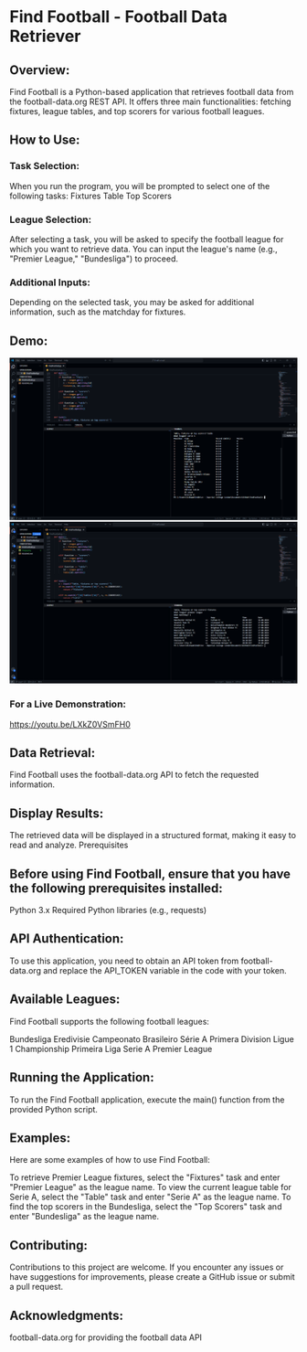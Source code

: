 # Find Football - Football Data Retriever

## Overview:

Find Football is a Python-based application that retrieves football data from the football-data.org REST API. It offers three main functionalities: fetching fixtures, league tables, and top scorers for various football leagues.

## How to Use:

### Task Selection:
When you run the program, you will be prompted to select one of the following tasks:
Fixtures
Table
Top Scorers

### League Selection:

After selecting a task, you will be asked to specify the football league for which you want to retrieve data. You can input the league's name (e.g., "Premier League," "Bundesliga") to proceed.

### Additional Inputs:

Depending on the selected task, you may be asked for additional information, such as the matchday for fixtures.

## Demo:
![alt text](image.png)
![alt text](image-1.png)

### For a Live Demonstration:

https://youtu.be/LXkZ0VSmFH0

## Data Retrieval:

Find Football uses the football-data.org API to fetch the requested information.

## Display Results:

The retrieved data will be displayed in a structured format, making it easy to read and analyze.
Prerequisites

## Before using Find Football, ensure that you have the following prerequisites installed:

Python 3.x
Required Python libraries (e.g., requests)

## API Authentication:

To use this application, you need to obtain an API token from football-data.org and replace the API_TOKEN variable in the code with your token.

## Available Leagues:

Find Football supports the following football leagues:

Bundesliga
Eredivisie
Campeonato Brasileiro Série A
Primera Division
Ligue 1
Championship
Primeira Liga
Serie A
Premier League
## Running the Application:

To run the Find Football application, execute the main() function from the provided Python script.

## Examples:

Here are some examples of how to use Find Football:

To retrieve Premier League fixtures, select the "Fixtures" task and enter "Premier League" as the league name.
To view the current league table for Serie A, select the "Table" task and enter "Serie A" as the league name.
To find the top scorers in the Bundesliga, select the "Top Scorers" task and enter "Bundesliga" as the league name.

## Contributing:

Contributions to this project are welcome. If you encounter any issues or have suggestions for improvements, please create a GitHub issue or submit a pull request.

## Acknowledgments:

football-data.org for providing the football data API

